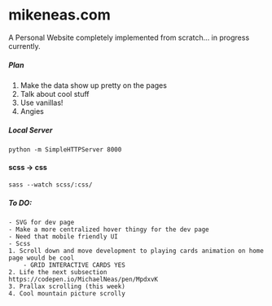 # mikeneas.com
A Personal Website completely implemented from scratch... in progress currently.

##### Plan
1. Make the data show up pretty on the pages
2. Talk about cool stuff
3. Use vanillas!
4. Angies

##### Local Server
```python -m SimpleHTTPServer 8000```

#### scss -> css
```sass --watch scss/:css/```

##### To DO:
	- SVG for dev page
	- Make a more centralized hover thingy for the dev page
	- Need that mobile friendly UI
	- Scss
	1. Scroll down and move development to playing cards animation on home page would be cool
		- GRID INTERACTIVE CARDS YES
	2. Life the next subsection
	https://codepen.io/MichaelNeas/pen/MpdxvK
	3. Prallax scrolling (this week)
	4. Cool mountain picture scrolly
